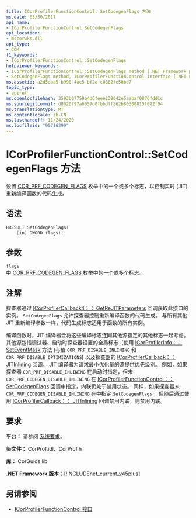 ```yaml
---
title: ICorProfilerFunctionControl::SetCodegenFlags 方法
ms.date: 03/30/2017
api_name:
- ICorProfilerFunctionControl.SetCodegenFlags
api_location:
- mscorwks.dll
api_type:
- COM
f1_keywords:
- ICorProfilerFunctionControl::SetCodegenFlags
helpviewer_keywords:
- ICorProfilerFunctionControl::SetCodegenFlags method [.NET Framework profiling]
- SetCodegenFlags method, ICorProfilerFunctionControl interface [.NET Framework profiling]
ms.assetid: a2d5daa5-b990-4ae5-bf2a-c0862fe58bd7
topic_type:
- apiref
ms.openlocfilehash: 3593b07759b4d6feee239042e5aabaf0876fdd1c
ms.sourcegitcommit: d8020797a6657d0fbbdff362b80300815f682f94
ms.translationtype: MT
ms.contentlocale: zh-CN
ms.lasthandoff: 11/24/2020
ms.locfileid: "95716299"
---
```

# <a name="icorprofilerfunctioncontrolsetcodegenflags-method"></a>ICorProfilerFunctionControl::SetCodegenFlags 方法

设置 [COR_PRF_CODEGEN_FLAGS](cor-prf-codegen-flags-enumeration.md) 枚举中的一个或多个标志，以控制实时 (JIT) 重新编译函数的代码生成。  
  
## <a name="syntax"></a>语法  
  
```cpp  
HRESULT SetCodegenFlags(  
    [in] DWORD flags);  
```  
  
## <a name="parameters"></a>参数  

 `flags`  
 中 [COR_PRF_CODEGEN_FLAGS](cor-prf-codegen-flags-enumeration.md) 枚举中的一个或多个标志。  
  
## <a name="remarks"></a>注解  

 探查器通过 [ICorProfilerCallback4：： GetReJITParameters](icorprofilercallback4-getrejitparameters-method.md) 回调获取此接口的实例。 `SetCodegenFlags` 允许探查器控制重新编译函数的代码生成。 与所有其他 JIT 重新编译参数一样，代码生成标志适用于函数的所有实例。  
  
 编译函数时，JIT 编译器会将这些编译标志连同其他源指定的其他标志一起考虑。  其他源包括调试器、启动时探查器设置的全局标志（使用 [ICorProfilerInfo：： SetEventMask](icorprofilerinfo-seteventmask-method.md) 方法 (与值 `COR_PRF_DISABLE_INLINING` 和 `COR_PRF_DISABLE_OPTIMIZATIONS`) 以及探查器的 [ICorProfilerCallback：： JITInlining](icorprofilercallback-jitinlining-method.md) 回调。  JIT 编译器为请求最小优化量的源提供优先级别。  例如，如果探查器 `COR_PRF_DISABLE_INLINING` 在启动时指定，但未 `COR_PRF_CODEGEN_DISABLE_INLINING` 在 [ICorProfilerFunctionControl：： SetCodegenFlags](icorprofilerfunctioncontrol-setcodegenflags-method.md) 回调中指定，内联仍处于禁用状态。  同样，如果探查器未 `COR_PRF_CODEGEN_DISABLE_INLINING` 在中指定 `SetCodegenFlags` ，但随后通过使用 [ICorProfilerCallback：： JITInlining](icorprofilercallback-jitinlining-method.md) 回调禁用内联，则禁用内联。  
  
## <a name="requirements"></a>要求  

 **平台：** 请参阅 [系统要求](../../get-started/system-requirements.md)。  
  
 **头文件：** CorProf.idl、CorProf.h  
  
 **库：** CorGuids.lib  
  
 **.NET Framework 版本：**[!INCLUDE[net_current_v45plus](../../../../includes/net-current-v45plus-md.md)]  
  
## <a name="see-also"></a>另请参阅

- [ICorProfilerFunctionControl 接口](icorprofilerfunctioncontrol-interface.md)
